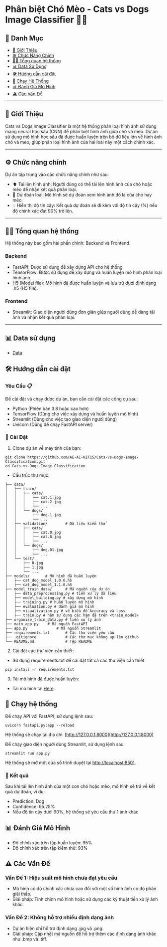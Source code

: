 # Phân biệt Chó Mèo - Cats vs Dogs Image Classifier 🐶🐱

## 🔎 Danh Mục

- [📝 Giới Thiệu](#📝-giới-thiệu)
- [⚙️ Chức Năng Chính](#⚙️-chức-năng-chính)
- [👩‍💻 Tổng quan hệ thống](#👩‍💻-tổng-quan-hệ-thống)
- [📊 Data Sử Dụng](#📊-data-sử-dụng)
- [🛠️ Hướng dẫn cài đặt](#🛠️-hướng-dẫn-cài-đặt)
- [🎯 Chạy Hệ Thống](#🎯-chạy-hệ-thống)
- [📊 Đánh Giá Mô Hình](#📊-đánh-giá-mô-hình)
- [⚠️ Các Vấn Đề](#⚠️-các-vấn-đề)

---

## 📝 Giới Thiệu

Cats vs Dogs Image Classifier là một hệ thống phân loại hình ảnh sử dụng mạng neural học sâu (CNN) để phân biệt hình ảnh giữa chó và mèo. Dự án sử dụng mô hình học sâu đã được huấn luyện trên bộ dữ liệu lớn về hình ảnh chó và mèo, giúp phân loại hình ảnh của hai loài này một cách chính xác.

---

## ⚙️ Chức năng chính

Dự án tập trung vào các chức năng chính như sau:

- ⬆️ Tải lên hình ảnh: Người dùng có thể tải lên hình ảnh của chó hoặc mèo để nhận kết quả phân loại.
- 🎯 Dự đoán loài: Mô hình sẽ dự đoán xem hình ảnh đó là của chó hay mèo.
- 💡 Hiển thị độ tin cậy: Kết quả dự đoán sẽ đi kèm với độ tin cậy (%) nếu độ chính xác đạt 90% trở lên.

---

## 👩‍💻 Tổng quan hệ thống

Hệ thống này bao gồm hai phần chính: Backend và Frontend.

### Backend

- FastAPI: Được sử dụng để xây dựng API cho hệ thống.
- TensorFlow: Được sử dụng để xây dựng và huấn luyện mô hình phân loại hình ảnh.
- H5 (Model file): Mô hình đã được huấn luyện và lưu trữ dưới định dạng .h5 (H5 file).

### Frontend

- Streamlit: Giao diện người dùng đơn giản giúp người dùng dễ dàng tải ảnh và nhận kết quả phân loại.

---

## 📊 Data sử dụng

- [Data](https://drive.google.com/file/d/1y0ce7a_nTuxLxsC7GCfZMYpAxeSejIiQ/view?usp=drive_link)

## 🛠️ Hướng dẫn cài đặt

### Yêu Cầu 📋

Để cài đặt và chạy được dự án, bạn cần cài đặt các công cụ sau:

- Python (Phiên bản 3.8 hoặc cao hơn)
- TensorFlow (Dùng cho việc xây dựng và huấn luyện mô hình)
- Streamlit (Dùng cho việc tạo giao diện người dùng)
- Uvicorn (Dùng để chạy FastAPI server)

### 🔨 Cài Đặt

1. Clone dự án về máy tính của bạn:
```
git clone https://github.com/AE-AI-HIT15/Cats-vs-Dogs-Image-Classification.git
cd Cats-vs-Dogs-Image-Classification
```
- Cấu trúc thư mục:

```
├── data/              
│   ├── train/
│   │   ├── cats/
│   │   │   ├── cat.1.jpg
│   │   │   ├── cat.2.jpg
│   │   │   └── ...
│   │   └── dogs/
│   │       ├── dog.1.jpg
│   │       └── ...
│   ├── validation/        # Dữ liệu kiểm thử
│   │   ├── cats/
│   │   │   ├── cat.0.jpg
│   │   │   ├── cat.8.jpg
│   │   │   └── ...
│   │   └── dogs/
│   │       ├── dog.01.jpg
│   │       └── ...
│   └── test/
│       ├── 0.jpg
│       ├── 1.jpg
│       └── ...  
├── models/       # Mô hình đã huấn luyện      
│   ├── cat_dog_model_1.0.0.h5
│   ├── cat_dog_model_1.1.0.h5
├── model_train_data/      # Mã nguồn của dự án
│   ├── data_preprocessing.py # tiền xử lý dữ liệu
│   ├── model_building.py # xây dựng mô hình
│   ├── training.py # huấn luyện mô hình
│   ├── evaluation.py # đánh giá mô hình
│   ├── visualization.py # vẽ biểu đồ Accuracy và Loss
│   ├── train.py # hàm sử dụng các hàm đã trên <train_model>
├── organize_train_data.py # tiền xử lý ảnh
├── main_app.py    # Mã nguồn FastAPI
├── app.py             # Mã nguồn Streamlit
├── requirements.txt       # Các thư viện yêu cầu
├── .gitignore             # Các thư mục không up lên github
└── README.md              # Tệp README
```
2. Cài đặt các thư viện cần thiết:

- Sử dụng requirements.txt để cài đặt tất cả các thư viện cần thiết.
```
pip install -r requirements.txt
```
3. Tải mô hình đã được huấn luyện:

- Tải mô hình tại [Here](https://drive.google.com/drive/folders/1nD02S5aihGwY2PrykKn4SZDv_GRHGzxf).

## 🎯 Chạy hệ thống

Để chạy API với FastAPI, sử dụng lệnh sau:
```
uvicorn fastapi.py:app --reload
```
Hệ thống sẽ chạy tại địa chỉ: [http://127.0.0.1:8000](http://127.0.0.1:8000)

Để chạy giao diện người dùng Streamlit, sử dụng lệnh sau:
```
streamlit run app.py
```
Hệ thống sẽ mở một cửa sổ trình duyệt tại [http://localhost:8501](http://localhost:8501).

### 🎉 Kết quả

Sau khi tải lên hình ảnh của một con chó hoặc mèo, mô hình sẽ trả về kết quả dự đoán, ví dụ:

- Prediction: Dog
- Confidence: 95.25%
- Nếu độ tin cậy dưới 90%, hệ thống sẽ yêu cầu thử 1 ảnh khác

## 📊 Đánh Giá Mô Hình

- Độ chính xác trên tập huấn luyện: 95%
- Độ chính xác trên tập kiểm thử: 93%

## ⚠️ Các Vấn Đề

### Vấn Đề 1: Hiệu suất mô hình chưa đạt yêu cầu

- Mô hình có độ chính xác chưa cao đối với một số hình ảnh có độ phân giải thấp.
- Giải pháp: Tinh chỉnh mô hình hoặc sử dụng các kỹ thuật tiền xử lý ảnh khác.

### Vấn Đề 2: Không hỗ trợ nhiều định dạng ảnh

- Dự án hiện chỉ hỗ trợ định dạng .jpg và .png.
- Giải pháp: Cập nhật mã nguồn để hỗ trợ thêm các định dạng ảnh khác như .bmp và .tiff.
